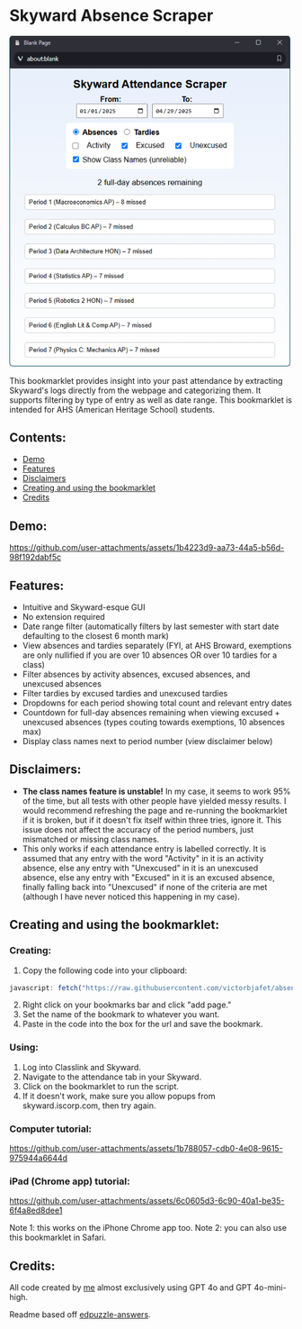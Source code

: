 ﻿# Skyward Absence Scraper

<img src="https://github.com/victorbjafet/absences/blob/main/static/screenshot1.png?raw=true" alt="A screenshot of the generated webpage" width="500"/>

This bookmarklet provides insight into your past attendance by extracting Skyward's logs directly from the webpage and categorizing them. It supports filtering by type of entry as well as date range. This bookmarklet is intended for AHS (American Heritage School) students.


## Contents:
  - [Demo](#demo)
  - [Features](#features)
  - [Disclaimers](#disclaimers)
  - [Creating and using the bookmarklet](#creating-and-using-the-bookmarklet)
  - [Credits](#credits)


## Demo: 
https://github.com/user-attachments/assets/1b4223d9-aa73-44a5-b56d-98f192dabf5c


## Features:
 - Intuitive and Skyward-esque GUI
 - No extension required
 - Date range filter (automatically filters by last semester with start date defaulting to the closest 6 month mark)
 - View absences and tardies separately (FYI, at AHS Broward, exemptions are only nullified if you are over 10 absences OR over 10 tardies for a class)
 - Filter absences by activity absences, excused absences, and unexcused absences
 - Filter tardies by excused tardies and unexcused tardies
 - Dropdowns for each period showing total count and relevant entry dates
 - Countdown for full-day absences remaining when viewing excused + unexcused absences (types couting towards exemptions, 10 absences max)
 - Display class names next to period number (view disclaimer below)


## Disclaimers:
 - <b>The class names feature is unstable!</b> In my case, it seems to work 95% of the time, but all tests with other people have yielded messy results. I would recommend refreshing the page and re-running the bookmarklet if it is broken, but if it doesn't fix itself within three tries, ignore it. This issue does not affect the accuracy of the period numbers, just mismatched or missing class names.
 - This only works if each attendance entry is labelled correctly. It is assumed that any entry with the word "Activity" in it is an activity absence, else any entry with "Unexcused" in it is an unexcused absence, else any entry with "Excused" in it is an excused absence, finally falling back into "Unexcused" if none of the criteria are met (although I have never noticed this happening in my case).


## Creating and using the bookmarklet:
### Creating:
 1. Copy the following code into your clipboard:
 ```js
javascript: fetch("https://raw.githubusercontent.com/victorbjafet/absences/refs/heads/main/content.js").then(r => r.text()).then(r => eval(r))
 ```
 2. Right click on your bookmarks bar and click "add page."
 3. Set the name of the bookmark to whatever you want.
 4. Paste in the code into the box for the url and save the bookmark.


### Using:
 1. Log into Classlink and Skyward.
 2. Navigate to the attendance tab in your Skyward.
 3. Click on the bookmarklet to run the script.
 4. If it doesn't work, make sure you allow popups from skyward.iscorp.com, then try again.


### Computer tutorial:
https://github.com/user-attachments/assets/1b788057-cdb0-4e08-9615-975944a6644d


### iPad (Chrome app) tutorial:
https://github.com/user-attachments/assets/6c0605d3-6c90-40a1-be35-6f4a8ed8dee1

Note 1: this works on the iPhone Chrome app too.
Note 2: you can also use this bookmarklet in Safari.


## Credits:
All code created by [me](https://github.com/victorbjafet) almost exclusively using GPT 4o and GPT 4o-mini-high.

Readme based off [edpuzzle-answers](https://github.com/ading2210/edpuzzle-answers/blob/main/README.md).
